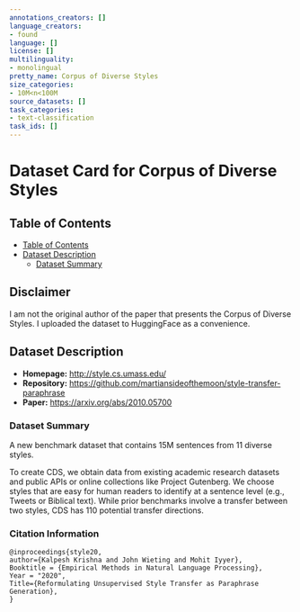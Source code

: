 ```yaml
---
annotations_creators: []
language_creators:
- found
language: []
license: []
multilinguality:
- monolingual
pretty_name: Corpus of Diverse Styles
size_categories:
- 10M<n<100M
source_datasets: []
task_categories:
- text-classification
task_ids: []
---
```


# Dataset Card for Corpus of Diverse Styles



## Table of Contents
- [Table of Contents](#table-of-contents)
- [Dataset Description](#dataset-description)
  - [Dataset Summary](#dataset-summary)

## Disclaimer
I am not the original author of the paper that presents the Corpus of Diverse Styles. I uploaded the dataset to HuggingFace as a convenience. 

## Dataset Description

- **Homepage:** http://style.cs.umass.edu/
- **Repository:** https://github.com/martiansideofthemoon/style-transfer-paraphrase
- **Paper:** https://arxiv.org/abs/2010.05700

### Dataset Summary

A new benchmark dataset that contains 15M
sentences from 11 diverse styles.

To create CDS, we obtain data from existing academic
research datasets and public APIs or online collections
like Project Gutenberg. We choose
styles that are easy for human readers to identify at
a sentence level (e.g., Tweets or Biblical text). While
prior benchmarks involve a transfer between two
styles, CDS has 110 potential transfer directions.

### Citation Information
```
@inproceedings{style20,
author={Kalpesh Krishna and John Wieting and Mohit Iyyer},
Booktitle = {Empirical Methods in Natural Language Processing},
Year = "2020",
Title={Reformulating Unsupervised Style Transfer as Paraphrase Generation},
}
```
